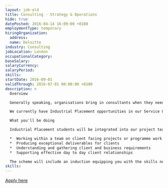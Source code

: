 ```yaml
---
layout: job-old
title: Consulting - Strategy & Operations
hide: true
datePosted: 2016-04-14 16:09:00 +0100
employmentType: temporary
hiringOrganization:
  address:
  name: Deloitte
industry: Consulting
jobLocation: London
occupationalCategory:
baseSalary:
salaryCurrency:
salaryPeriod:
skills:  
startDate: 2016-09-01
validThrough: 2016-07-01 00:00:00 +0100
description: >
  Overview

  Generally speaking, organisations bring in consultants when they need objective, expert advice on how to change their business for the better. That advice could cover virtually any aspect of their business: their people, their strategy, their finance, their supply chain anything. Some consultancies are good at coming up with ideas. Others are skilled at implementing them. Here, our team is proud to do both. So as an Industrial Placement student, you’ll find you can influence business strategies and deliver lasting change to companies, from the biggest global organisations to the most innovative new enterprises.

  We currently have Industrial Placement opportunities in our Service Operations area. Service Operations works with major Financial Services clients to improve profitability and business productivity through process simplification, operating cost reduction, and service improvement. We focus on the full front-to-back value chain (including front office), as well as supporting business functions such as operations, risk, technology and finance to improve the quality of service delivery.

  What you'll be doing

  Industrial Placement students will be integrated into our project teams, working to solve complex business problems for our clients. You can expect to be involved in:

  *  Working within a team on client facing projects or programme work streams
  *  Producing exceptional deliverables for clients
  *  Understanding and gathering client and business requirements
  *  Supporting effective day to day client relationships

  The scheme will include an induction equipping you with the skills needed for a successful placement; you will have a strong support network and be given graduate level responsibility. This placement is an opportunity to find out what life at Deloitte is really like, in and out of working hours.
skills:
---
```

[Apply here](https://careers.deloitte.com/jobs/eng-UK/details/j/IPCONSSO16/2016-industrial-placement-consulting-strategy-operations/04)
